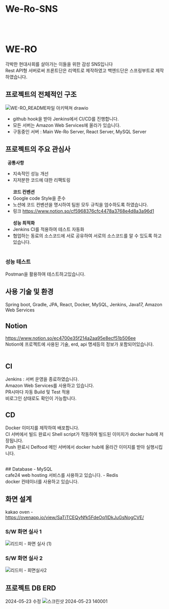 # We-Ro-SNS
<br><br>


WE-RO
=============
각박한 현대사회를 살아가는 이들을 위한 감성 SNS입니다<br>
Rest API형 서버로써 프론트단은 리액트로 제작하였고 백엔드단은 스프링부트로 제작하였습니다.<br>

## 프로젝트의 전체적인 구조
![WE-RO_README파일 아키텍쳐 drawio](https://github.com/Path-Finder-Org/We-Ro-SNS/assets/104974710/b081aa81-c543-4ce6-afc1-481363c45c56)
- github hook을 받아 Jenkins에서 CI/CD를 진행합니다.
- 모든 서버는 Amazon Web Services에 올라가 있습니다.<br>
- 구동중인 서버 : Main We-Ro Server, React Server, MySQL Server


## 프로젝트의 주요 관심사
<b>&nbsp;&nbsp;공통사항</b><br>
- 지속적인 성능 개선
- 지저분한 코드에 대한 리팩토링
<br><br>
<b>코드 컨벤션</b><br>
- Google code Style을 준수
- 노션에 코드 컨벤션을 명시하여 팀원 모두 규칙을 엄수하도록 하였습니다.
- 링크 <https://www.notion.so/cf5968376cfc4478a3768e4d8a3a96d1>
<br><br>
<b>성능 최적화</b>
- Jenkins CI를 적용하여 테스트 자동화
- 협업하는 동료의 소스코드에 서로 공유하여 서로의 소스코드를 알 수 있도록 하고 있습니다.
<br><br>

### 성능 테스트
Postman을 활용하여 테스트하고있습니다.<br>


## 사용 기술 및 환경
Spring boot, Gradle, JPA, React, Docker, MySQL, Jenkins, Java17, Amazon Web Services
<br>

## Notion
<https://www.notion.so/ec4700e35f214a2aa95e8ecf51b506ee><br>
Notion에 프로젝트에 사용된 기술, erd, api 명세등의 정보가 포함되어있습니다.<br>
<br>
## CI
Jenkins : 서버 운영을 종료하였습니다.<br>
Amazon Web Services를 사용하고 있습니다.<br>
PR시마다 자동 Build 및 Test 적용<br>
비로그인 상태로도 확인이 가능합니다.<br>

## CD
Docker 이미지를 제작하여 배포합니다.<br>
CI 서버에서 빌드 완료시 Shell script가 작동하여 빌드된 이미지가 docker hub에 저장됩니다.<br>
Push 완료시 Delfood 메인 서버에서 docker hub에 올라간 이미지를 받아 실행시킵니다.<br>


<br>
## Database
- MySQL<br>
cafe24 web hosting 서비스를 사용하고 있습니다.
- Redis<br>
docker 컨테이너를 사용하고 있습니다.
<br>

## 화면 설계
kakao oven - <https://ovenapp.io/view/SaTiTCEQyNfk5FdeOq1lDkJuGsNogCVE/>

### S/W 화면 실사 1
![리드미 - 화면 실사 (1)](https://github.com/Path-Finder-Org/We-Ro-SNS/assets/104974710/b0c5b327-4567-44fa-8e0a-47fddf03131a)

### S/W 화면 실사 2
![리드미 - 회면실사2](https://github.com/Path-Finder-Org/We-Ro-SNS/assets/104974710/a6d343da-bbcf-47c0-b386-5a0122641d9a)

## 프로젝트 DB ERD
2024-05-23 수정
![스크린샷 2024-05-23 140001](https://github.com/Path-Finder-Org/We-Ro-SNS/assets/104974710/8bb1dcc7-f59f-4b42-b92d-049fa0f4e783)


